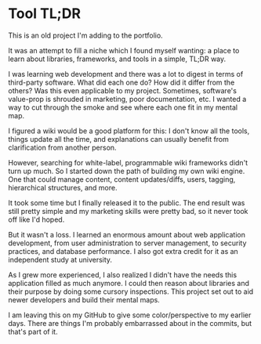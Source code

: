 # Tool TL;DR

This is an old project I'm adding to the portfolio.

It was an attempt to fill a niche which I found myself wanting: a place to learn about libraries, frameworks, and tools in a simple, TL;DR way.

I was learning web development and there was a lot to digest in terms of third-party software. What did each one do? How did it differ from the others? Was this even applicable to my project. Sometimes, software's value-prop is shrouded in marketing, poor documentation, etc. I wanted a way to cut through the smoke and see where each one fit in my mental map.

I figured a wiki would be a good platform for this: I don't know all the tools, things update all the time, and explanations can usually benefit from clarification from another person.

However, searching for white-label, programmable wiki frameworks didn't turn up much. So I started down the path of building my own wiki engine. One that could manage content, content updates/diffs, users, tagging, hierarchical structures, and more.

It took some time but I finally released it to the public. The end result was still pretty simple and my marketing skills were pretty bad, so it never took off like I'd hoped.

But it wasn't a loss. I learned an enormous amount about web application development, from user administration to server management, to security practices, and database performance. I also got extra credit for it as an independent study at university.

As I grew more experienced, I also realized I didn't have the needs this application filled as much anymore. I could then reason about libraries and their purpose by doing some cursory inspections. This project set out to aid newer developers and build their mental maps.

I am leaving this on my GitHub to give some color/perspective to my earlier days. There are things I'm probably embarrassed about in the commits, but that's part of it.

